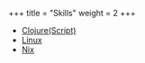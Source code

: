 +++
title = "Skills"
weight = 2
+++

* [Clojure(Script)](/tags/clojure)
* [Linux](/tags/linux)
* [Nix](/tags/nix)